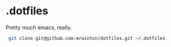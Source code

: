 # .dotfiles

Pretty much emacs, really.

```sh
 git clone git@github.com:mrwinton/dotfiles.git ~/.dotfiles
```
